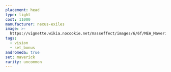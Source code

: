 ```yaml
---
placement: head
type: light
cost: 11000
manufacturer: nexus-exiles
image: >-
  https://vignette.wikia.nocookie.net/masseffect/images/6/6f/MEA_Maverick_Ambusher_Helmet.png/revision/latest/scale-to-width-down/350?cb=20180511230908
tags:
  - vision
  - set_bonus
andromeda: true
set: maverick
rarity: uncommon
---
```

